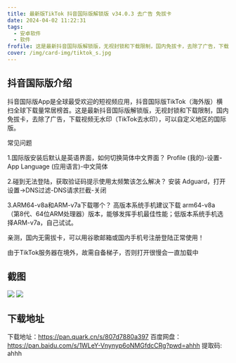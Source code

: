 ```yaml
---
title: 最新版TikTok 抖音国际版解锁版 v34.0.3 去广告 免拔卡
date: 2024-04-02 11:22:31
tags:
  - 安卓软件
  - 软件
frofile: 这是最新抖音国际版解锁版，无视封锁和下载限制，国内免拔卡，去除了广告，下载视频无水印（TikTok去水印），可以自定义地区的国际版。
cover: /img/card-img/tiktok_s.jpg
---
```


## 抖音国际版介绍

抖音国际版App是全球最受欢迎的短视频应用，抖音国际版TikTok（海外版）横扫全球下载量常居榜首。这是最新抖音国际版解锁版，无视封锁和下载限制，国内免拔卡，去除了广告，下载视频无水印（TikTok去水印），可以自定义地区的国际版。

常见问题

1.国际版安装后默认是英语界面，如何切换简体中文界面？
Profile (我的)-设置-App Language (应用语言)-中文简体

2.碰到无法登陆，获取验证码提示使用太频繁该怎么解决？
安装 Adguard，打开设置->DNS过滤-DNS请求拦截-关闭

3.ARM64-v8a和ARM-v7a下载哪个？
高版本系统手机建议下载 arm64-v8a （第8代、64位ARM处理器）版本，能够发挥手机最佳性能；低版本系统手机选择ARM-v7a，自己试试。

亲测，国内无需拔卡，可以用谷歌邮箱或国内手机号注册登陆正常使用！

由于TikTok服务器在境外，故需自备梯子，否则打开很慢会一直加载中

## 截图

![](/img/card-img/tiktok1.jpg)
![](/img/card-img/tiktok2.jpg)

## 下载地址

下载地址：https://pan.quark.cn/s/807d7880a397
百度网盘：https://pan.baidu.com/s/1WLeY-Vnynyp6oNMGfdcCRg?pwd=ahhh  提取码: ahhh

